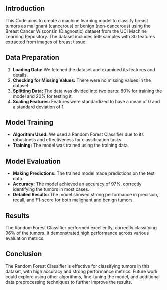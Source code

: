 ## Introduction

This Code aims to create a machine learning model to classify breast tumors as malignant (cancerous) or benign (non-cancerous) using the Breast Cancer Wisconsin (Diagnostic) dataset from the UCI Machine Learning Repository. The dataset includes 569 samples with 30 features extracted from images of breast tissue.

## Data Preparation

1. **Loading Data:** We fetched the dataset and examined its features and details.
2. **Checking for Missing Values:** There were no missing values in the dataset.
3. **Splitting Data:** The data was divided into two parts: 80% for training the model and 20% for testing it.
4. **Scaling Features:** Features were standardized to have a mean of 0 and a standard deviation of 1.

## Model Training

- **Algorithm Used:** We used a Random Forest Classifier due to its robustness and effectiveness for classification tasks.
- **Training:** The model was trained using the training data.

## Model Evaluation

- **Making Predictions:** The trained model made predictions on the test data.
- **Accuracy:** The model achieved an accuracy of 97%, correctly identifying the tumors in most cases.
- **Detailed Results:** The model showed strong performance in precision, recall, and F1-score for both malignant and benign tumors.

## Results

The Random Forest Classifier performed excellently, correctly classifying 96% of the tumors. It demonstrated high performance across various evaluation metrics.

## Conclusion

The Random Forest Classifier is effective for classifying tumors in this dataset, with high accuracy and strong performance metrics. Future work could explore using other algorithms, fine-tuning the model, and additional data preprocessing techniques to further improve the results.

